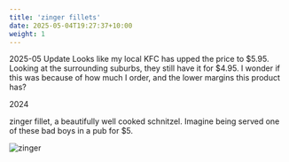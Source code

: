 ```yaml
---
title: 'zinger fillets'
date: 2025-05-04T19:27:37+10:00
weight: 1
---
```


2025-05 Update 
Looks like my local KFC has upped the price to $5.95. Looking at the surrounding suburbs, they still have it for $4.95. 
I wonder if this was because of how much I order, and the lower margins this product has?

2024

zinger fillet, a beautifully well cooked schnitzel. Imagine being served one of these bad boys in a pub for $5. 

![zinger](../images/zinger2.png)
